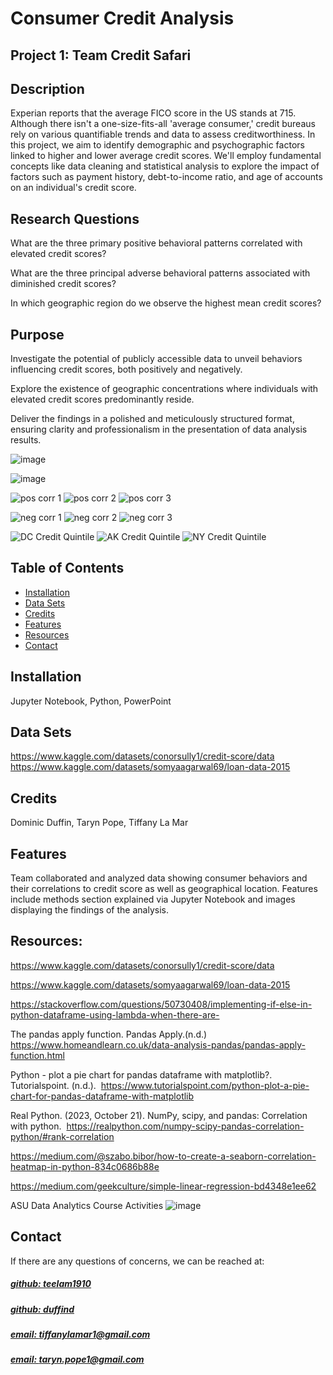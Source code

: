 # Consumer Credit Analysis
## Project 1: Team Credit Safari


## Description
Experian reports that the average FICO score in the US stands at 715. Although there isn't a one-size-fits-all 'average consumer,' credit bureaus rely on various quantifiable trends and data to assess creditworthiness. In this project, we aim to identify demographic and psychographic factors linked to higher and lower average credit scores. We'll employ fundamental concepts like data cleaning and statistical analysis to explore the impact of factors such as payment history, debt-to-income ratio, and age of accounts on an individual's credit score.

## Research Questions
What are the three primary positive behavioral patterns correlated with 	elevated credit scores?

What are the three principal adverse behavioral patterns associated 	with diminished credit scores?

In which geographic region do we observe the highest mean credit scores?

## Purpose
Investigate the potential of publicly accessible data to unveil behaviors influencing credit scores, both positively and negatively.

Explore the existence of geographic concentrations where individuals with elevated credit scores predominantly reside.

Deliver the findings in a polished and meticulously structured format, ensuring clarity and professionalism in the presentation of data analysis results.

![image](https://github.com/duffind/Project_1_Credit_Safari/assets/132629216/d2c89192-0385-459a-898c-3be4f7164033)

![image](https://github.com/duffind/Project_1_Credit_Safari/assets/132629216/2a6a7f0b-ca9c-46c9-aeca-2651f2165817)


![pos corr 1](https://github.com/duffind/Project_1_Credit_Safari/assets/132629216/fd15dfd9-8241-4c3a-b7dc-34e5c6bc4158)
![pos corr 2](https://github.com/duffind/Project_1_Credit_Safari/assets/132629216/09abeede-bf00-4851-8c99-c2ec4e0ed112)
![pos corr 3](https://github.com/duffind/Project_1_Credit_Safari/assets/132629216/dd4025b1-9944-4819-b434-4cf1e2a2baab)

![neg corr 1](https://github.com/duffind/Project_1_Credit_Safari/assets/132629216/2677adbe-eb98-4746-a306-a3553615e571)
![neg corr 2](https://github.com/duffind/Project_1_Credit_Safari/assets/132629216/5599bc3e-4826-4d23-8970-e54deafabd63)
![neg corr 3](https://github.com/duffind/Project_1_Credit_Safari/assets/132629216/4943b019-598d-46de-a70b-ddd08f657d44)

![DC Credit Quintile](https://github.com/duffind/Project_1_Credit_Safari/assets/132629216/4f4919cf-ba03-4f08-8a3a-77e96e2b61c9)
![AK Credit Quintile](https://github.com/duffind/Project_1_Credit_Safari/assets/132629216/c7bd0d65-df54-4508-94c9-8debc80461c0)
![NY Credit Quintile](https://github.com/duffind/Project_1_Credit_Safari/assets/132629216/f79d3834-f973-4a4c-ac1f-b39ce2c5c960)


## Table of Contents
- [Installation](#installation)
- [Data Sets](#datasets)
- [Credits](#credits)
- [Features](#features)
- [Resources](#resources)
- [Contact](#contact)

## Installation
Jupyter Notebook, Python, PowerPoint

## Data Sets
https://www.kaggle.com/datasets/conorsully1/credit-score/data <br>
https://www.kaggle.com/datasets/somyaagarwal69/loan-data-2015



## Credits
Dominic Duffin, Taryn Pope, Tiffany La Mar


## Features
Team collaborated and analyzed data showing consumer behaviors and their correlations to credit score as well as geographical location. Features include methods section explained via Jupyter Notebook and images displaying the findings of the analysis.   

## Resources: 
https://www.kaggle.com/datasets/conorsully1/credit-score/data

https://www.kaggle.com/datasets/somyaagarwal69/loan-data-2015

https://stackoverflow.com/questions/50730408/implementing-if-else-in-python-dataframe-using-lambda-when-there-are-

The pandas apply function. Pandas Apply.(n.d.) 
https://www.homeandlearn.co.uk/data-analysis-pandas/pandas-apply-function.html

Python - plot a pie chart for pandas dataframe with matplotlib?. Tutorialspoint. (n.d.). 
https://www.tutorialspoint.com/python-plot-a-pie-chart-for-pandas-dataframe-with-matplotlib

Real Python. (2023, October 21). NumPy, scipy, and pandas: Correlation with python. 
https://realpython.com/numpy-scipy-pandas-correlation-python/#rank-correlation

https://medium.com/@szabo.bibor/how-to-create-a-seaborn-correlation-heatmap-in-python-834c0686b88e

https://medium.com/geekculture/simple-linear-regression-bd4348e1ee62

ASU Data Analytics Course Activities
![image](https://github.com/duffind/Project_1_Credit_Safari/assets/132629216/ee7aea7a-674b-4824-958f-79848e0cdd39)


## Contact
If there are any questions of concerns, we can be reached at:
##### [github: teelam1910](https://github.com/teelam1910)
##### [github: duffind](https://github.com/duffind)
##### [email: tiffanylamar1@gmail.com](mailto:tiffanylamar1@gmail.com)
##### [email: taryn.pope1@gmail.com](mailto:taryn.pope1@gmail.com)


